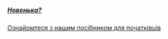 ---
---

##### [Новенька?][1]

[Ознайомтеся з нашим посібником для початківців][1]

[1]: /docs/guide/

[1]: /docs/guide/
